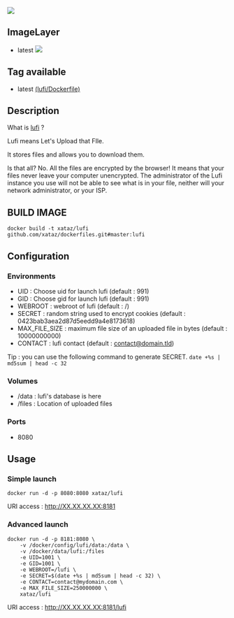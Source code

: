 ![](https://git.framasoft.org/uploads/project/avatar/1998/lufi.png)

## ImageLayer
* latest [![](https://badge.imagelayers.io/xataz/lufi:latest.svg)](https://imagelayers.io/?images=xataz/lufi:latest 'Get your own badge on imagelayers.io')

## Tag available
* latest [(lufi/Dockerfile)](https://github.com/xataz/dockerfiles/blob/master/lufi/Dockerfile)

## Description
What is [lufi](https://git.framasoft.org/luc/lufi) ?

Lufi means Let's Upload that FIle.

It stores files and allows you to download them.

Is that all? No. All the files are encrypted by the browser! It means that your files never leave your computer unencrypted. The administrator of the Lufi instance you use will not be able to see what is in your file, neither will your network administrator, or your ISP.

## BUILD IMAGE

```shell
docker build -t xataz/lufi github.com/xataz/dockerfiles.git#master:lufi
```

## Configuration
### Environments
* UID : Choose uid for launch lufi (default : 991)
* GID : Choose gid for launch lufi (default : 991)
* WEBROOT : webroot of lufi (default : /)
* SECRET : random string used to encrypt cookies (default : 0423bab3aea2d87d5eedd9a4e8173618)
* MAX_FILE_SIZE : maximum file size of an uploaded file in bytes (default : 10000000000)
* CONTACT : lufi contact (default : contact@domain.tld)

Tip : you can use the following command to generate SECRET. `date +%s | md5sum | head -c 32`

### Volumes
* /data : lufi's database is here
* /files : Location of uploaded files

### Ports
* 8080

## Usage
### Simple launch
```shell
docker run -d -p 8080:8080 xataz/lufi
```
URI access : http://XX.XX.XX.XX:8181

### Advanced launch
```shell
docker run -d -p 8181:8080 \
	-v /docker/config/lufi/data:/data \
    -v /docker/data/lufi:/files 
	-e UID=1001 \
	-e GID=1001 \
    -e WEBROOT=/lufi \
    -e SECRET=$(date +%s | md5sum | head -c 32) \
    -e CONTACT=contact@mydomain.com \
    -e MAX_FILE_SIZE=250000000 \
	xataz/lufi
```
URI access : http://XX.XX.XX.XX:8181/lufi
